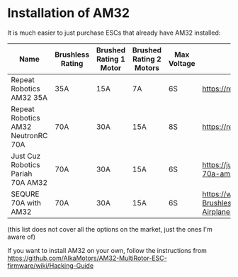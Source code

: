 # Installation of AM32

It is much easier to just purchase ESCs that already have AM32 installed:

| Name | Brushless Rating | Brushed Rating 1 Motor | Brushed Rating 2 Motors | Max Voltage | URL |
|------|------------------|------------------------|-------------------------|-------------|-----|
| Repeat Robotics AM32 35A | 35A | 15A | 7A | 6S | https://repeat-robotics.com/buy/am32/ |
| Repeat Robotics AM32 NeutronRC 70A | 70A | 30A | 15A | 8S | https://repeat-robotics.com/buy/ |neutronrc-70a-g071-beetle-weapon-esc/
| Just Cuz Robotics Pariah 70A AM32 | 70A | 30A | 15A | 6S | https://justcuzrobotics.com/products/pariah-70a-am32-weapon-esc |
| SEQURE 70A with AM32 | 70A | 30A | 15A | 6S | https://www.amazon.com/SEQURE-Brushless-Electric-Controller-Airplanes/dp/B0CN6NB8CB/ |

(this list does not cover all the options on the market, just the ones I'm aware of)

If you want to install AM32 on your own, follow the instructions from https://github.com/AlkaMotors/AM32-MultiRotor-ESC-firmware/wiki/Hacking-Guide
